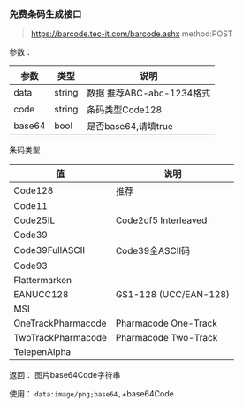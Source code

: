 ### 免费条码生成接口
> https://barcode.tec-it.com/barcode.ashx
> method:POST

参数：

|参数 | 类型 | 说明 |
| -- | -- | -- |
| data | string | 数据 推荐ABC-abc-1234格式|
| code | string | 条码类型Code128 |
| base64 | bool | 是否base64,请填true|

条码类型 

| 值 | 说明 |
| -- | -- |
| Code128 | 推荐 |
| Code11 | |
| Code25IL | Code2of5 Interleaved |
| Code39 | |
| Code39FullASCII | Code39全ASCII码 |
| Code93 | |
| Flattermarken | |
| EANUCC128 | GS1-128 (UCC/EAN-128) |
| MSI | |
| OneTrackPharmacode | Pharmacode One-Track |
| TwoTrackPharmacode | Pharmacode Two-Track|
| TelepenAlpha | |

返回： 图片base64Code字符串

使用：
`data:image/png;base64,`+base64Code
